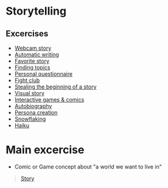 # Storytelling

## Excercises
- [Webcam story](webcam-story)
- [Automatic writing](automatic-writing)
- [Favorite story](favorite-story)
- [Finding topics](finding-topics)
- [Personal questionnaire](personal-questionnaire)
- [Fight club](fight-club)
- [Stealing the beginning of a story](story-stealing)
- [Visual story](visual-story)
- [Interactive games & comics](interactive-games-comics)
- [Autobiography](autobiography)
- [Persona creation](persona-creation)
- [Snowflaking](snowflaking)
- [Haiku](haiku)

# Main excercise
- Comic or Game concept about "a world we want to live in"

> [Story](story)